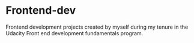 # Frontend-dev
Frontend development projects created by myself during my tenure in the Udacity Front end development fundamentals program. 
